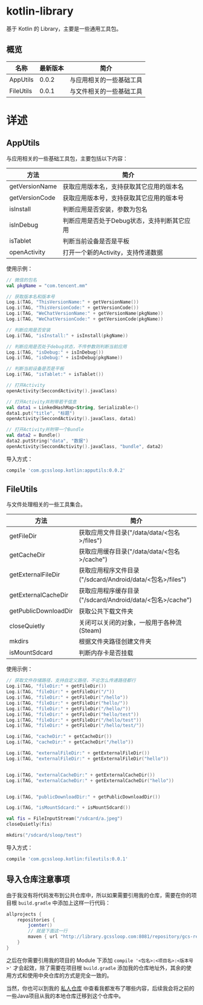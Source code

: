 # kotlin-library

基于 Kotlin 的 Library，主要是一些通用工具包。

## 概览

| 名称        | 最新版本  | 简介           |
| --------- | ----- | ------------ |
| AppUtils  | 0.0.2 | 与应用相关的一些基础工具 |
| FileUtils | 0.0.1 | 与文件相关的一些基础工具 |



# 详述

## AppUtils

与应用相关的一些基础工具包，主要包括以下内容：

| 方法             | 简介                       |
| -------------- | ------------------------ |
| getVersionName | 获取应用版本名，支持获取其它应用的版本名     |
| getVersionCode | 获取应用版本号，支持获取其它应用的版本号     |
| isInstall      | 判断应用是否安装，参数为包名           |
| isInDebug      | 判断应用是否处于Debug状态，支持判断其它应用 |
| isTablet       | 判断当前设备是否是平板              |
| openActivity   | 打开一个新的Activity，支持传递数据    |

使用示例：

```kotlin
// 微信的包名
val pkgName = "com.tencent.mm"

// 获取版本名和版本号
Log.i(TAG, "ThisVersionName:" + getVersionName())
Log.i(TAG, "ThisVersionCode:" + getVersionCode())
Log.i(TAG, "WeChatVersionName:" + getVersionName(pkgName))
Log.i(TAG, "WeChatVersionCode:" + getVersionCode(pkgName))

// 判断应用是否安装
Log.i(TAG, "isInstall:" + isInstall(pkgName))

// 判断应用是否处于debug状态，不传参数则判断当前应用
Log.i(TAG, "isDebug:" + isInDebug())
Log.i(TAG, "isDebug:" + isInDebug(pkgName))

// 判断当前设备是否是平板
Log.i(TAG, "isTablet:" + isTablet())

// 打开Activity
openActivity(SeccondActivity().javaClass)

// 打开Activity并附带若干信息
val data1 = LinkedHashMap<String, Serializable>()
data1.put("title", "标题")
openActivity(SeccondActivity().javaClass, data1)

// 打开Activity并附带一个Bundle
val data2 = Bundle()
data2.putString("data", "数据")
openActivity(SeccondActivity().javaClass, "bundle", data2)
```

导入方式：

```groovy
compile 'com.gcssloop.kotlin:apputils:0.0.2'
```



## FileUtils

与文件处理相关的一些工具集合。

| 方法                   | 简介                                       |
| -------------------- | ---------------------------------------- |
| getFileDir           | 获取应用文件目录("/data/data/<包名>/files")        |
| getCacheDir          | 获取应用缓存目录("/data/data/<包名>/cache")        |
| getExternalFileDir   | 获取应用程序文件目录("/sdcard/Android/data/<包名>/files") |
| getExternalCacheDir  | 获取应用程序缓存目录("/sdcard/Android/data/<包名>/cache") |
| getPublicDownloadDir | 获取公共下载文件夹                                |
| closeQuietly         | 关闭可以关闭的对象，一般用于各种流(Steam)                 |
| mkdirs               | 根据文件夹路径创建文件夹                             |
| isMountSdcard        | 判断内存卡是否挂载                                |

使用示例：

```kotlin
// 获取文件存储路径，支持自定义路径，不论怎么传递路径都行
Log.i(TAG, "fileDir:" + getFileDir())
Log.i(TAG, "fileDir:" + getFileDir("/"))
Log.i(TAG, "fileDir:" + getFileDir("/hello"))
Log.i(TAG, "fileDir:" + getFileDir("hello/"))
Log.i(TAG, "fileDir:" + getFileDir("/hello/"))
Log.i(TAG, "fileDir:" + getFileDir("hello/test"))
Log.i(TAG, "fileDir:" + getFileDir("/hello/test"))
Log.i(TAG, "fileDir:" + getFileDir("/hello/test/"))

Log.i(TAG, "cacheDir:" + getCacheDir())
Log.i(TAG, "cacheDir:" + getCacheDir("/hello"))

Log.i(TAG, "externalFileDir:" + getExternalFileDir())
Log.i(TAG, "externalFileDir:" + getExternalFileDir("hello"))


Log.i(TAG, "externalCacheDir:" + getExternalCacheDir())
Log.i(TAG, "externalCacheDir:" + getExternalCacheDir("hello"))


Log.i(TAG, "publicDownloadDir:" + getPublicDownloadDir())

Log.i(TAG, "isMountSdcard:" + isMountSdcard())

val fis = FileInputStream("/sdcard/a.jpeg")
closeQuietly(fis)

mkdirs("/sdcard/sloop/test")
```

导入方式：

```groovy
compile 'com.gcssloop.kotlin:fileutils:0.0.1'
```



## 导入仓库注意事项

由于我没有将代码发布到公共仓库中，所以如果需要引用我的仓库，需要在你的项目根 `build.gradle` 中添加上这样一行代码：

```groovy
allprojects {
    repositories {
        jcenter()
        // 就是下面这一行
        maven { url "http://library.gcssloop.com:8081/repository/gcs-repository/" }
    }
}
```

之后在你需要引用我的项目的 Module 下添加 `compile '<包名>:<项目名>:<版本号>'` 才会起效，除了需要在项目根 `build.gradle` 添加我的仓库地址外，其余的使用方式和使用中央仓库的方式是完全一致的。 

当然，你也可以到我的 [私人仓库](http://library.gcssloop.com:8081/#browse/browse/components:gcs-repository) 中查看我都发布了哪些内容，后续我会将之前的一些Java项目从我的本地仓库迁移到这个仓库中。